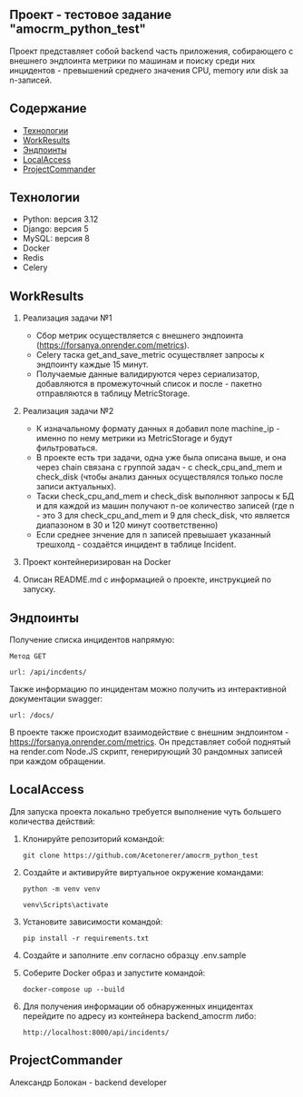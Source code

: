 ## Проект - тестовое задание "amocrm_python_test"

Проект представляет собой backend часть приложения, собирающего с внешнего эндпоинта метрики по машинам
и поиску среди них инцидентов - превышений среднего значения CPU, memory или disk за n-записей.

## Содержание
- [Технологии](#технологии)
- [WorkResults](#workresults)
- [Эндпоинты](#эндпоинты)
- [LocalAccess](#localaccess)
- [ProjectCommander](#ProjectCommander)

## Технологии
- Python: версия 3.12
- Django: версия 5
- MySQL: версия 8
- Docker
- Redis
- Celery


## WorkResults
1) Реализация задачи №1
   - Сбор метрик осуществляется с внешнего эндпоинта (https://forsanya.onrender.com/metrics).
   - Celery таска get_and_save_metric осуществляет запросы к эндпоинту каждые 15 минут.
   - Получаемые данные валидируются через сериализатор, добавляются в промежуточный список и после - пакетно отправляются в таблицу MetricStorage.
   
2) Реализация задачи №2
   - К изначальному формату данных я добавил поле machine_ip - именно по нему метрики из MetricStorage и будут фильтроваться.
   - В проекте есть три задачи, одна уже была описана выше, и она через chain связана с группой задач - с check_cpu_and_mem и check_disk
     (чтобы анализ данных осуществлялся только после записи актуальных).
   - Таски check_cpu_and_mem и check_disk выполняют запросы к БД и для каждой из машин получают n-ое количество записей
     (где n - это 3 для check_cpu_and_mem и 9 для check_disk, что является диапазоном в 30 и 120 минут соответственно)
   - Если среднее знчение для n записей превышает указанный трешхолд - создаётся инцидент в таблице Incident.
     
3) Проект контейнеризирован на Docker
4) Описан README.md с информацией о проекте, инструкцией по запуску.


## Эндпоинты
Получение списка инцидентов напрямую:
```
Метод GET
     
url: /api/incdents/
```
Также информацию по инцидентам можно получить из интерактивной документации swagger:
``` 
url: /docs/
```

В проекте также происходит взаимодействие с внешним эндпоинтом - https://forsanya.onrender.com/metrics.
Он представляет собой поднятый на render.com Node.JS скрипт, генерирующий 30 рандомных записей при каждом обращении.


## LocalAccess
Для запуска проекта локально требуется выполнение чуть большего количества действий:
1) Клонируйте репозиторий командой:
   ```
   git clone https://github.com/Acetonerer/amocrm_python_test
   ```
2) Создайте и активируйте виртуальное окружение командами:
   ```
   python -m venv venv

   venv\Scripts\activate
   ```
3) Установите зависимости командой:
   ```
   pip install -r requirements.txt
   ```
4) Создайте и заполните .env согласно образцу .env.sample

5) Соберите Docker образ и запустите командой:
   ```
   docker-compose up --build
   ```
6) Для получения информации об обнаруженных инцидентах перейдите по адресу из контейнера backend_amocrm либо:
   ```
   http://localhost:8000/api/incidents/
   ```

## ProjectCommander
Александр Болокан - backend developer
